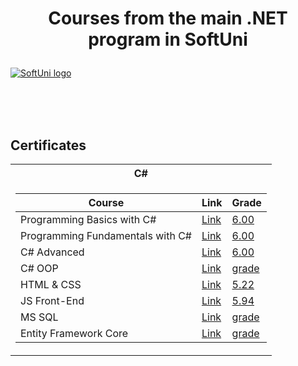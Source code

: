 # <p align="center"> Courses from the main .NET program in SoftUni <p>

<a href="https://softuni.bg/trainings/courses" rel="Courses"> ![SoftUni logo][logo] </a>

[logo]: http://innovationstarterbox.bg/wp-content/uploads/2016/05/Softuni_logo_trasparent.png "Logo Title Text 2"

<br/>
<br/>
<br/>

<h2> Certificates </h2>

<table>

<tr>
  <th> C# </th>
</tr>

<tr>
  <td>

| **Course**                                                            | **Link**                                                   | **Grade**
| --------------------------------------------------------------------- | ---------------------------------------------------------- | --------------  |
| Programming Basics with C# </a>  | <a href="https://softuni.bg/certificates/details/140060/f1ba768e"> Link</a> | <a href="https://softuni.bg/certificates/details/93031/9572f324"> 6.00 </a> |
| Programming Fundamentals with C# </a>  | <a href="https://softuni.bg/certificates/details/149138/50f441fb"> Link</a> | <a href="https://softuni.bg/certificates/details/149138/50f441fb"> 6.00 </a> |
| C# Advanced </a>  | <a href="https://softuni.bg/certificates/details/158164/45b0212c"> Link</a> | <a href="https://softuni.bg/certificates/details/158164/45b0212c"> 6.00 </a> |
| C# OOP </a>  | <a href="upcoming"> Link</a> | <a href=""> grade </a> |
| HTML & CSS </a>  | <a href="https://softuni.bg/certificates/details/174933/6fefac2e"> Link</a> | <a href="https://softuni.bg/certificates/details/174933/6fefac2e"> 5.22 </a> |
| JS Front-End </a>  | <a href="https://softuni.bg/certificates/details/181373/48cc0208"> Link</a> | <a href="https://softuni.bg/certificates/details/174933/6fefac2e"> 5.94 </a> |
| MS SQL </a>  | <a href="upcoming"> Link</a> | <a href=""> grade </a> |
| Entity Framework Core </a>   | <a href="upcoming"> Link</a> | <a href=""> grade </a> 

</tr>
